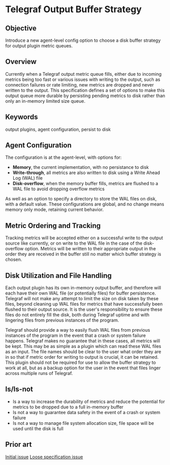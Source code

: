 # Telegraf Output Buffer Strategy

## Objective

Introduce a new agent-level config option to choose a disk buffer strategy for
output plugin metric queues.

## Overview

Currently when a Telegraf output metric queue fills, either due to incoming
metrics being too fast or various issues with writing to the output, such as
connection failures or rate limiting, new metrics are dropped and never
written to the output. This specification defines a set of options to make
this output queue more durable by persisting pending metrics to disk rather
than only an in-memory limited size queue.

## Keywords

output plugins, agent configuration, persist to disk

## Agent Configuration

The configuration is at the agent-level, with options for:

- **Memory**, the current implementation, with no persistance to disk
- **Write-through**, all metrics are also written to disk using a
  Write Ahead Log (WAL) file
- **Disk-overflow**, when the memory buffer fills, metrics are flushed to a
  WAL file to avoid dropping overflow metrics

As well as an option to specify a directory to store the WAL files on disk,
with a default value. These configurations are global, and no change means
memory only mode, retaining current behavior.

## Metric Ordering and Tracking

Tracking metrics will be accepted either on a successful write to the output
source like currently, or on write to the WAL file in the case of the
disk-overflow option. Metrics will be written to their appropriate output in
the order they are received in the buffer still no matter which buffer
strategy is chosen.

## Disk Utilization and File Handling

Each output plugin has its own in-memory output buffer, and therefore will
each have their own WAL file (or potentially files) for buffer persistence.
Telegraf will not make any attempt to limit the size on disk taken by these
files, beyond cleaning up WAL files for metrics that have successfully been
flushed to their output source. It is the user's responsibility to ensure
these files do not entirely fill the disk, both during Telegraf uptime and
with lingering files from previous instances of the program.

Telegraf should provide a way to easily flush WAL files from previous
instances of the program in the event that a crash or system failure
happens. Telegraf makes no guarantee that in these cases, all metrics will
be kept. This may be as simple as a plugin which can read these WAL files
as an input. The file names should be clear to the user what order they are
in so that if metric order for writing to output is crucial, it can be
retained. This plugin should not be required for use to allow the buffer
strategy to work at all, but as a backup option for the user in the event
that files linger across multiple runs of Telegraf.

## Is/Is-not

- Is a way to increase the durability of metrics and reduce the potential
  for metrics to be dropped due to a full in-memory buffer
- Is not a way to guarantee data safety in the event of a crash or system failure
- Is not a way to manage file system allocation size, file space will be used
  until the disk is full

## Prior art

[Initial issue](https://github.com/influxdata/telegraf/issues/802)
[Loose specification issue](https://github.com/influxdata/telegraf/issues/14805)
